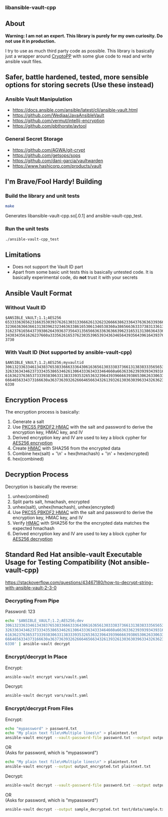 ### libansible-vault-cpp

## About

**Warning: I am not an expert. This library is purely for my own curiosity. Do not use it in production.**  

I try to use as much third party code as possible. This library is basically just a wrapper around [CryptoPP](https://www.cryptopp.com/) with some glue code to read and write ansible vault files.

## Safer, battle hardened, tested, more sensible options for storing secrets (Use these instead)

### Ansible Vault Manipulation

- https://docs.ansible.com/ansible/latest/cli/ansible-vault.html
- https://github.com/Wedjaa/JavaAnsibleVault
- https://github.com/vermut/intellij-encryption
- https://github.com/pbthorste/avtool

### General Secret Storage

- https://github.com/AGWA/git-crypt
- https://github.com/getsops/sops
- https://github.com/dani-garcia/vaultwarden
- https://www.hashicorp.com/products/vault

## I'm Brave/Fool Hardy! Building

### Build the library and unit tests

```bash
make
```

Generates libansible-vault-cpp.so\[.0.1\] and ansible-vault-cpp_test.

### Run the unit tests

```bash
./ansible-vault-cpp_test
```

## Limitations

- Does not support the Vault ID part
- Apart from some basic unit tests this is basically untested code. It is basically experimental code, do **not** trust it with your secrets

## Ansible Vault Format

### Without Vault ID

```
$ANSIBLE_VAULT;1.1;AES256
65333363656231663530393762613031336662613262326666386233643763636339366235626334
3236636366366131383962323463633861653061346538360a386566363337383133613761313566
31623761656437393862643936373564313565663633636366396231653131386364336534626338
3430343561626237660a333562616537623035396539343634656439356439616439376630396438
3730
```

### With Vault ID (Not supported by ansible-vault-cpp)

```
$ANSIBLE_VAULT;1.2;AES256;myvaultid
30613233633461343837653833666333643061636561303338373661313838333565653635353162
3263363434623733343538653462613064333634333464660a663633623939393439316636633863
61636237636537333938306331383339353265363239643939666639386530626330633337633833
6664656334373166630a363736393262666465663432613932613036303963343263623137386239
6330
```

## Encryption Process

The encryption process is basically:
1. Generate a salt
2. Use [PKCS5 PBKDF2 HMAC](https://cryptopp.com/wiki/PKCS5_PBKDF2_HMAC) with the salt and password to derive the encryption key, HMAC key, and IV
3. Derived encryption key and IV are used to key a block cypher for [AES256 encryption](https://www.cryptopp.com/wiki/Advanced_Encryption_Standard)
4. Create [HMAC](https://www.cryptopp.com/wiki/HMAC) with SHA256 from the encrypted data
5. Combine hex(salt) + '\n' + hex(hmachash) + '\n' + hex(encrypted)
6. hex(combined)

## Decryption Process

Decryption is basically the reverse:
1. unhex(combined)
2. Split parts salt, hmachash, encrypted
3. unhex(salt), unhex(hmachash), unhex(encrypted)
4. Use [PKCS5 PBKDF2 HMAC](https://cryptopp.com/wiki/PKCS5_PBKDF2_HMAC) with the salt and password to derive the encryption key, HMAC key, and IV
5. Verify [HMAC](https://www.cryptopp.com/wiki/HMAC) with SHA256 for the the encrypted data matches the expected hmachash
6. Derived encryption key and IV are used to key a block cypher for [AES256 decryption](https://www.cryptopp.com/wiki/Advanced_Encryption_Standard)

## Standard Red Hat ansible-vault Executable Usage for Testing Compatibility (Not ansible-vault-cpp)

https://stackoverflow.com/questions/43467180/how-to-decrypt-string-with-ansible-vault-2-3-0

### Decrypting From Pipe

Password: 123

```bash
echo '$ANSIBLE_VAULT;1.2;AES256;dev
30613233633461343837653833666333643061636561303338373661313838333565653635353162
3263363434623733343538653462613064333634333464660a663633623939393439316636633863
61636237636537333938306331383339353265363239643939666639386530626330633337633833
6664656334373166630a363736393262666465663432613932613036303963343263623137386239
6330' | ansible-vault decrypt
```

### Encrypt/decrypt In Place

Encrypt:  
```bash
ansible-vault encrypt vars/vault.yaml
```

Decrypt:  
```bash
ansible-vault decrypt vars/vault.yaml
```

### Encrypt/decrypt From Files

Encrypt:  
```bash
echo "mypassword" > password.txt
echo "My plain text file\nMultiple lines\n" > plaintext.txt
ansible-vault encrypt --vault-password-file password.txt --output output_encrypted.txt plaintext.txt
```
OR  
(Asks for password, which is "mypassword")  
```bash
echo "My plain text file\nMultiple lines\n" > plaintext.txt
ansible-vault encrypt --output output_encrypted.txt plaintext.txt
```

Decrypt:  
```bash
ansible-vault decrypt --vault-password-file password.txt --output output_decrypted.txt output_encrypted.txt
```
OR  
(Asks for password, which is "mypassword")  
```bash
ansible-vault decrypt --output sample_decrypted.txt test/data/sample.txt
```
